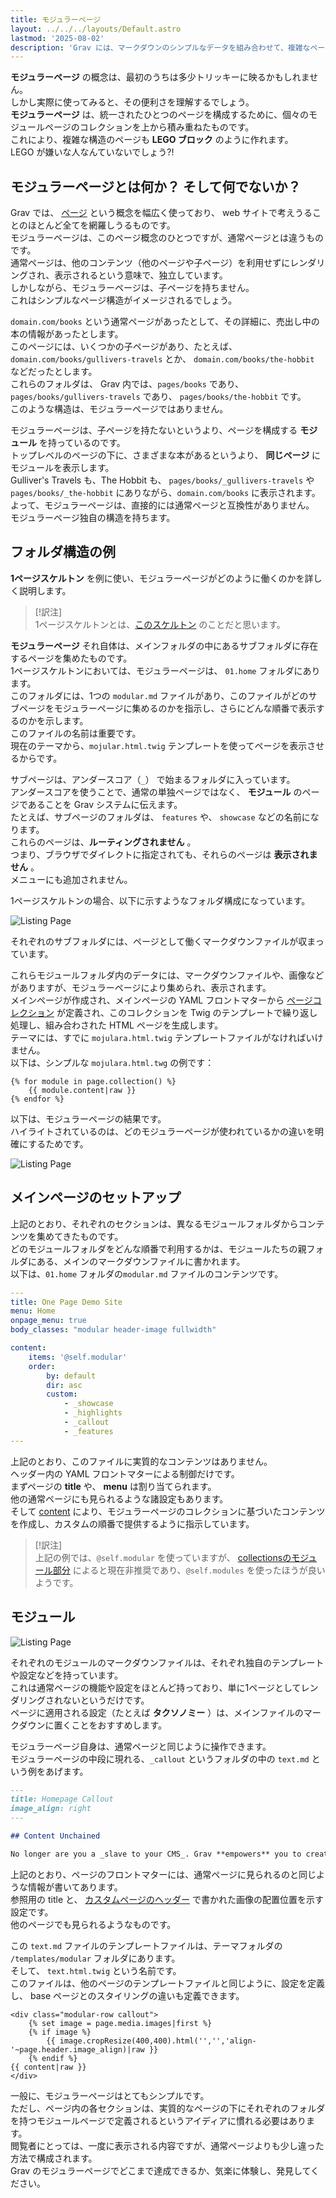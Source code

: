 ```yaml
---
title: モジュラーページ
layout: ../../../layouts/Default.astro
lastmod: '2025-08-02'
description: 'Grav には、マークダウンのシンプルなデータを組み合わせて、複雑なページを構築するモジュラーページという概念があります。'
---
```


**モジュラーページ** の概念は、最初のうちは多少トリッキーに映るかもしれません。  
しかし実際に使ってみると、その便利さを理解するでしょう。  
**モジュラーページ** は、統一されたひとつのページを構成するために、個々のモジュールページのコレクションを上から積み重ねたものです。  
これにより、複雑な構造のページも **LEGO ブロック** のように作れます。  
LEGO が嫌いな人なんていないでしょう?!

<h2 id="what-are-modular-pages-and-what-are-they-not">モジュラーページとは何か？ そして何でないか？</h2>

Grav では、 [ページ](../01.content-pages) という概念を幅広く使っており、 web サイトで考えうることのほとんど全てを網羅しうるものです。  
モジュラーページは、このページ概念のひとつですが、通常ページとは違うものです。  
通常ページは、他のコンテンツ（他のページや子ページ）を利用せずにレンダリングされ、表示されるという意味で、独立しています。  
しかしながら、モジュラーページは、子ページを持ちません。  
これはシンプルなページ構造がイメージされるでしょう。

`domain.com/books` という通常ページがあったとして、その詳細に、売出し中の本の情報があったとします。  
このページには、いくつかの子ページがあり、たとえば、`domain.com/books/gullivers-travels` とか、 `domain.com/books/the-hobbit` などだったとします。  
これらのフォルダは、 Grav 内では、`pages/books` であり、 `pages/books/gullivers-travels` であり、 `pages/books/the-hobbit` です。  
このような構造は、モジュラーページではありません。

モジュラーページは、子ページを持たないというより、ページを構成する **モジュール** を持っているのです。  
トップレベルのページの下に、さまざまな本があるというより、 **同じページ** にモジュールを表示します。  
Gulliver's Travels も、The Hobbit も、 `pages/books/_gullivers-travels` や `pages/books/_the-hobbit` にありながら、`domain.com/books` に表示されます。  
よって、モジュラーページは、直接的には通常ページと互換性がありません。  
モジュラーページ独自の構造を持ちます。

<h2 id="example-folder-structure">フォルダ構造の例</h2>

**1ページスケルトン** を例に使い、モジュラーページがどのように働くのかを詳しく説明します。

> [!訳注]  
> 1ページスケルトンとは、[このスケルトン](https://github.com/getgrav/grav-skeleton-onepage-site) のことだと思います。

**モジュラーページ** それ自体は、メインフォルダの中にあるサブフォルダに存在するページを集めたものです。  
1ページスケルトンにおいては、モジュラーページは、 `01.home` フォルダにあります。  
このフォルダには、1つの `modular.md` ファイルがあり、このファイルがどのサブページをモジュラーページに集めるのかを指示し、さらにどんな順番で表示するのかを示します。  
このファイルの名前は重要です。  
現在のテーマから、`mojular.html.twig` テンプレートを使ってページを表示させるからです。

サブページは、アンダースコア（`_`） で始まるフォルダに入っています。  
アンダースコアを使うことで、通常の単独ページではなく、 **モジュール** のページであることを Grav システムに伝えます。  
たとえば、サブページのフォルダは、 `features` や、 `showcase` などの名前になります。  
これらのページは、**ルーティングされません** 。  
つまり、ブラウザでダイレクトに指定されても、それらのページは **表示されません** 。  
メニューにも追加されません。

1ページスケルトンの場合、以下に示すようなフォルダ構成になっています。

![Listing Page](modular-explainer-2.jpg)

それぞれのサブフォルダには、ページとして働くマークダウンファイルが収まっています。

これらモジュールフォルダ内のデータには、マークダウンファイルや、画像などがありますが、モジュラーページにより集められ、表示されます。  
メインページが作成され、メインページの YAML フロントマターから [ページコレクション](../03.collections/) が定義され、このコレクションを Twig のテンプレートで繰り返し処理し、組み合わされた HTML ページを生成します。  
テーマには、すでに `mojulara.html.twig` テンプレートファイルがなければいけません。  
以下は、シンプルな `mojulara.html.twg` の例です：

```twig
{% for module in page.collection() %}
    {{ module.content|raw }}
{% endfor %}
```

以下は、モジュラーページの結果です。  
ハイライトされているのは、どのモジュラーページが使われているかの違いを明確にするためです。

![Listing Page](modular-explainer-1.jpg)

<h2 id="setting-up-the-primary-page">メインページのセットアップ</h2>

上記のとおり、それぞれのセクションは、異なるモジュールフォルダからコンテンツを集めてきたものです。  
どのモジュールフォルダをどんな順番で利用するかは、モジュールたちの親フォルダにある、メインのマークダウンファイルに書かれます。  
以下は、`01.home` フォルダの`modular.md` ファイルのコンテンツです。

```yaml
---
title: One Page Demo Site
menu: Home
onpage_menu: true
body_classes: "modular header-image fullwidth"

content:
    items: '@self.modular'
    order:
        by: default
        dir: asc
        custom:
            - _showcase
            - _highlights
            - _callout
            - _features
---
```

上記のとおり、このファイルに実質的なコンテンツはありません。  
ヘッダー内の YAML フロントマターによる制御だけです。  
まずページの **title** や、 **menu** は割り当てられます。  
他の通常ページにも見られるような諸設定もあります。  
そして [content](../03.collections/#ordering-options) により、モジュラーページのコレクションに基づいたコンテンツを作成し、カスタムの順番で提供するように指示しています。

> [!訳注]  
> 上記の例では、`@self.modular` を使っていますが、 [collectionsのモジュール部分](../03.collections/#atself-modules-modules-of-the-current-page) によると現在非推奨であり、`@self.modules` を使ったほうが良いようです。

<h2 id="modules">モジュール</h2>

![Listing Page](modular-explainer-3.jpg)

それぞれのモジュールのマークダウンファイルは、それぞれ独自のテンプレートや設定などを持っています。  
これは通常ページの機能や設定をほとんど持っており、単に1ページとしてレンダリングされないというだけです。  
ページに適用される設定（たとえば **タクソノミー** ）は、メインファイルのマークダウンに置くことをおすすめします。

モジュラーページ自身は、通常ページと同じように操作できます。  
モジュラーページの中段に現れる、`_callout` というフォルダの中の `text.md` という例をあげます。

```markdown
---
title: Homepage Callout
image_align: right
---

## Content Unchained

No longer are you a _slave to your CMS_. Grav **empowers** you to create anything from a [simple one-page site](#), a [beautiful blog](#), a powerful and feature-rich [product site](#), or pretty much anything you can dream up!
```

上記のとおり、ページのフロントマターには、通常ページに見られるのと同じような情報が書いてあります。  
参照用の title と、 [カスタムページのヘッダー](../02.headers/#custom-page-headers) で書かれた画像の配置位置を示す設定です。  
他のページでも見られるようなものです。

この `text.md` ファイルのテンプレートファイルは、テーマフォルダの `/templates/modular` フォルダにあります。  
そして、 `text.html.twig` という名前です。  
このファイルは、他のページのテンプレートファイルと同じように、設定を定義し、 base ページとのスタイリングの違いも定義できます。

```twig
<div class="modular-row callout">
    {% set image = page.media.images|first %}
    {% if image %}
        {{ image.cropResize(400,400).html('','','align-'~page.header.image_align)|raw }}
    {% endif %}
{{ content|raw }}
</div>
```

一般に、モジュラーページはとてもシンプルです。  
ただし、ページ内の各セクションは、実質的なページの下にそれぞれのフォルダを持つモジュールページで定義されるというアイディアに慣れる必要はあります。  
閲覧者にとっては、一度に表示される内容ですが、通常ページよりも少し違った方法で構成されます。  
Grav のモジュラーページでどこまで達成できるか、気楽に体験し、発見してください。

